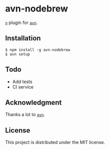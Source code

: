 # avn-nodebrew

[`n`](https://github.com/hokaccha/nodebrew) plugin for [`avn`](https://github.com/wbyoung/avn).

## Installation

    $ npm install -g avn-nodebrew
    $ avn setup

## Todo

* Add tests
* CI service

## Acknowledgment

Thanks a lot to [`avn`](https://github.com/wbyoung/avn).

## License

This project is distributed under the MIT license.
